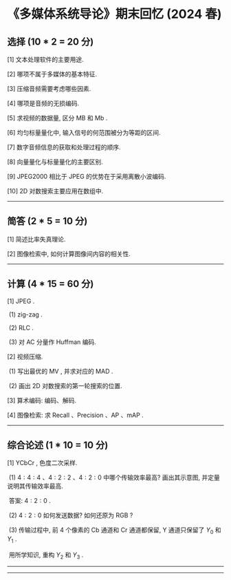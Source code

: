 # 《多媒体系统导论》期末回忆 (2024 春)

## 选择 (10 \* 2 = 20 分)

[1] 文本处理软件的主要用途. 

[2] 哪项不属于多媒体的基本特征. 

[3] 压缩音频需要考虑哪些因素. 

[4] 哪项是音频的无损编码. 

[5] 求视频的数据量, 区分 $\mathrm{MB}$ 和 $\mathrm{Mb}$ . 

[6] 均匀标量量化中, 输入信号的何范围被分为等距的区间. 

[7] 数字音频信息的获取和处理过程的顺序. 

[8] 向量量化与标量量化的主要区别. 

[9] JPEG2000 相比于 JPEG 的优势在于采用离散小波编码. 

[10] 2D 对数搜索主要应用在数组中. 

---

## 简答 (2 \* 5 = 10 分)

[1] 简述比率失真理论. 

[2] 图像检索中, 如何计算图像间内容的相关性. 

---

## 计算 (4 \* 15 = 60 分)

[1] JPEG . 

​	(1) zig-zag . 

​	(2) RLC . 

​	(3) 对 AC 分量作 Huffman 编码. 



[2] 视频压缩. 

​	(1) 写出最优的 MV , 并求对应的 MAD . 

​	(2) 画出 2D 对数搜索的第一轮搜索的位置. 



[3] 算术编码: 编码、解码. 



[4] 图像检索: 求 Recall 、Precision 、AP 、mAP . 

---

## 综合论述 (1 \* 10 = 10 分)

[1] YCbCr , 色度二次采样. 

​	(1) $4:4:4$ 、$4:2:2$ 、$4:2:0$ 中哪个传输效率最高? 画出其示意图, 并定量说明其传输效率最高. 

​		答案: $4 : 2 : 0$ . 

​	(2) $4 : 2 : 0$ 如何发送数据? 如何还原为 RGB ?

​	(3) 传输过程中, 前 $4$ 个像素的 Cb 通道和 Cr 通道都保留, Y 通道只保留了 $Y_0$ 和 $Y_1$ . 

​		用所学知识, 重构 $Y_2$ 和 $Y_3$ . 

---

---

